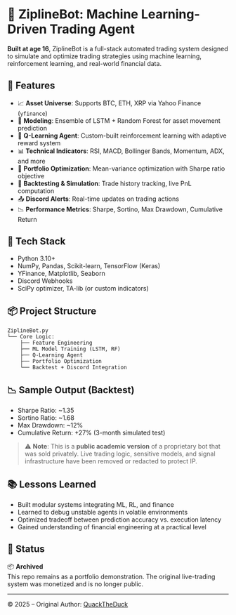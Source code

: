 
# 🧠 ZiplineBot: Machine Learning-Driven Trading Agent

**Built at age 16**, ZiplineBot is a full-stack automated trading system designed to simulate and optimize trading strategies using machine learning, reinforcement learning, and real-world financial data.

## 🚀 Features

- 📈 **Asset Universe**: Supports BTC, ETH, XRP via Yahoo Finance (`yfinance`)
- 🤖 **Modeling**: Ensemble of LSTM + Random Forest for asset movement prediction
- 🎯 **Q-Learning Agent**: Custom-built reinforcement learning with adaptive reward system
- 📊 **Technical Indicators**: RSI, MACD, Bollinger Bands, Momentum, ADX, and more
- 🧮 **Portfolio Optimization**: Mean-variance optimization with Sharpe ratio objective
- 🔁 **Backtesting & Simulation**: Trade history tracking, live PnL computation
- 📤 **Discord Alerts**: Real-time updates on trading actions
- 📉 **Performance Metrics**: Sharpe, Sortino, Max Drawdown, Cumulative Return

## 🧠 Tech Stack

- Python 3.10+
- NumPy, Pandas, Scikit-learn, TensorFlow (Keras)
- YFinance, Matplotlib, Seaborn
- Discord Webhooks
- SciPy optimizer, TA-lib (or custom indicators)

## 📦 Project Structure

```
ZiplineBot.py
└── Core Logic:
    ├── Feature Engineering
    ├── ML Model Training (LSTM, RF)
    ├── Q-Learning Agent
    ├── Portfolio Optimization
    └── Backtest + Discord Integration
```

## 📉 Sample Output (Backtest)

- Sharpe Ratio: ~1.35
- Sortino Ratio: ~1.68
- Max Drawdown: ~12%
- Cumulative Return: +27% (3-month simulated test)

> ⚠️ **Note**: This is a **public academic version** of a proprietary bot that was sold privately. Live trading logic, sensitive models, and signal infrastructure have been removed or redacted to protect IP.

## 📚 Lessons Learned

- Built modular systems integrating ML, RL, and finance
- Learned to debug unstable agents in volatile environments
- Optimized tradeoff between prediction accuracy vs. execution latency
- Gained understanding of financial engineering at a practical level

## 🏁 Status

📦 **Archived**  
This repo remains as a portfolio demonstration. The original live-trading system was monetized and is no longer public.

---

© 2025 – Original Author: [QuackTheDuck](https://github.com/QuackTheBigDuck)
